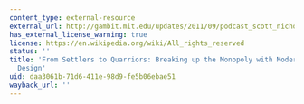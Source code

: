 ```yaml
---
content_type: external-resource
external_url: http://gambit.mit.edu/updates/2011/09/podcast_scott_nicholson_from_s.php
has_external_license_warning: true
license: https://en.wikipedia.org/wiki/All_rights_reserved
status: ''
title: 'From Settlers to Quarriors: Breaking up the Monopoly with Modern Board Game
  Design'
uid: daa3061b-71d6-411e-98d9-fe5b06ebae51
wayback_url: ''
---
```

